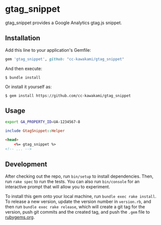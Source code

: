 # gtag_snippet

gtag_snippet provides a Google Analytics gtag.js snippet.

## Installation

Add this line to your application's Gemfile:

```ruby
gem 'gtag_snippet', github: "cc-kawakami/gtag_snippet"
```

And then execute:

    $ bundle install

Or install it yourself as:

    $ gem install https://github.com/cc-kawakami/gtag_snippet

## Usage

```bash
export GA_PROPERTY_ID=UA-1234567-8
```

```ruby
include GtagSnippet::Helper
```

```html
<head>
    <%= gtag_snippet %>
<!-- ... -->
```

## Development

After checking out the repo, run `bin/setup` to install dependencies. Then, run `rake spec` to run the tests. You can also run `bin/console` for an interactive prompt that will allow you to experiment.

To install this gem onto your local machine, run `bundle exec rake install`. To release a new version, update the version number in `version.rb`, and then run `bundle exec rake release`, which will create a git tag for the version, push git commits and the created tag, and push the `.gem` file to [rubygems.org](https://rubygems.org).

